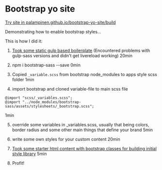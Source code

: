 # Bootstrap yo site

[Try site in palampinen.github.io/bootstrap-yo-site/build](https://palampinen.github.io/bootstrap-yo-site/build/)

Demonstrating how to enable bootstrap styles...

This is how I did it:

1) [Took some static gulp based boilerplate](https://github.com/anttti/static-boilerplate)
(Encountered problems with gulp-sass versions and didn't get livereload working) 20min

2) npm i bootstrap-sass --save 0min

3) Copied `_variable.scss` from bootstrap node_modules to apps style scss folder
1min

4) import bootstrap and cloned variable-file to main scss file
```
@import "scss/_variables.scss";
@import "../node_modules/bootstrap-sass/assets/stylesheets/_bootstrap.scss";
```
1min

5) override some variables in _variables.scss, usually that being colors, border radius and some other main things that define your brand
5min

6) write some own styles for your custom content
20min

7) [Took some starter html content with bootstrap classes for building initial style library](http://getbootstrap.com/examples/theme/)
5min

8) Profit!